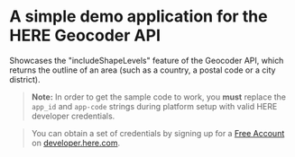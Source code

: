 # A simple demo application for the HERE Geocoder API
Showcases the "includeShapeLevels" feature of the Geocoder API, which returns the outline of an area (such as a country, a postal code or a city district).

> **Note:** In order to get the sample code to work, you **must** replace the `app_id` and `app-code` strings during platform setup with valid HERE developer credentials.

> You can obtain a set of credentials by signing up for a [Free Account](https://developer.here.com/?create=Freemium-Basic&keepState=true&step=terms) on [developer.here.com](https://developer.here.com/).